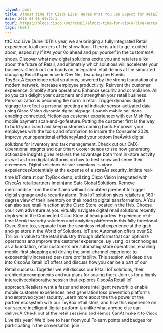 ```yaml
---
layout: post
title: Almost time for Cisco Live! Heres What You Can Expect for Retail
date: 2018-06-06 00:02:1
tourl: https://blogs.cisco.com/retail/almost-time-for-cisco-live-heres-what-you-can-expect-for-retail
tags: [Net]
---
```

tttCisco Live (June 10This year, we are bringing a fully integrated Retail experience to all corners of the show floor. There is a lot to get excited about, especially if itÂs your Go ahead and put yourself in the customersÂ shoes. Discover what new digital solutions excite you and retailers alike about the future of Retail, and ultimately which solutions will accelerate your business. Check out our hands on, integrated retail demos at the simulated shopping Retail Experience in Dev Net, featuring the Kinetic ToyBox.Â Experience retail solutions, powered by the strong foundation of a modern network. Increase employee productivity. Reinvent the customer experience. Simplify store operations. Enhance security and compliance. All so you can delight your customers and strengthen your retail business. Personalization is becoming the norm in retail. Trigger dynamic digital signage to reflect a personal greeting and indicate sensor-activated data using Cisco Vision dynamic digital signage. Launch mobile solutions enabling connected, frictionless customer experiences with our MishiPay mobile payment scan-and-go feature. Putting the customer first is the way to build your brand and keep customers coming back. Empower your employees with the tools and information to inspire the Consumer 2020. Improve your operational efficiencyÂand your bottom lineÂwith digital solutions for inventory and task management. Check out our CMX-Operational Insights and our Smart Cooler demos to see how generating actionable insights gives retailers the advantage both from in-store activity as well as from digital platforms on how to best know and serve their customers. Digital solutions deliver seamless in-store experiencesÂpotentially at the expense of a storeÂs security. Initiate real-time IoT data at our ToyBox demo, utilizing Cisco Vision integrated with CiscoÂs retail partners Impinj and Sato Global Solutions. Remove merchandise from the shelf area without simulated payment to trigger digital signage and a security alarm. This IoT solution gives retailers a 360-degree view of their inventory on their road to digital transformation. Â You can also see retail in action at the Cisco Store located in the Hub. Choose your own adventure as you virtually navigate digital retail solutions recently deployed in the Connected Cisco Store at headquarters. Experience real-time Meraki security solutions and analytics platforms in this fully functional Cisco Store too, separate from the seamless retail experience at the grab-and-go store in the World of Solutions. IoT and Automation offers over $2 Trillion in value to the retail industry through platforms that can optimize operations and improve the customer experience. By using IoT technologies as a foundation, retail customers are automating store operations, enabling mobile-first shopping and driving the omni-channel experience to exponentially increased per-store profitability. This session will deep dive into CiscoÂs Retail IoT offers and discuss how you can be a part of our Retail success. Together we will discuss our Retail IoT solutions, their architecturecomponents and our plans for scaling them. Join us for a highly interactivecollaborative session that explores CiscoÂs Retail IoT approach.Retailers want a faster and more intelligent network to enable mobile customer experiences, next generation loss prevention platforms and improved cyber security. Learn more about the true power of the partner ecosystem with our ToyBox retail store, and how this experience on our secure intelligent digital platform is unlike what anyone else can deliver.Â Check out all the retail sessions and demos CanÂt make it to Cisco Live this year? We'd love to hear from you! To earn points and badges for participating in the conversation, join 